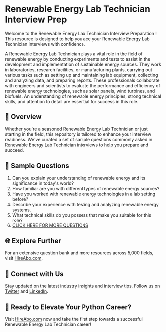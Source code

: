 # Renewable Energy Lab Technician Interview Prep

Welcome to the Renewable Energy Lab Technician Interview Preparation ! This resource is designed to help you ace your Renewable Energy Lab Technician interviews with confidence.

A Renewable Energy Lab Technician plays a vital role in the field of renewable energy by conducting experiments and tests to assist in the development and implementation of sustainable energy sources. They work in laboratories, research facilities, or manufacturing plants, carrying out various tasks such as setting up and maintaining lab equipment, collecting and analyzing data, and preparing reports. These professionals collaborate with engineers and scientists to evaluate the performance and efficiency of renewable energy technologies, such as solar panels, wind turbines, and biofuels. An understanding of renewable energy principles, strong technical skills, and attention to detail are essential for success in this role.

## 🚀 Overview

Whether you're a seasoned Renewable Energy Lab Technician or just starting in the field, this repository is tailored to enhance your interview readiness. We've curated a set of sample questions commonly asked in Renewable Energy Lab Technician interviews to help you prepare and succeed.

## 📝 Sample Questions

1. Can you explain your understanding of renewable energy and its significance in today's world?
2. How familiar are you with different types of renewable energy sources?
3. Have you worked with renewable energy technologies in a lab setting before?
4. Describe your experience with testing and analyzing renewable energy systems.
5. What technical skills do you possess that make you suitable for this role?
6. [CLICK HERE FOR MORE QUESTIONS](https://hireabo.com/job/20_0_33/Renewable%20Energy%20Lab%20Technician)

## 🌐 Explore Further

For an extensive question bank and more resources across 5,000 fields, visit [HireAbo.com](https://www.hireabo.com).

## 📱 Connect with Us

Stay updated on the latest industry insights and interview tips. Follow us on [Twitter](https://twitter.com/hireabo) and [LinkedIn](https://www.linkedin.com/in/hire-abo-3609972a8/).

## 🚀 Ready to Elevate Your Python Career?

Visit [HireAbo.com](https://www.hireabo.com) now and take the first step towards a successful Renewable Energy Lab Technician career!
